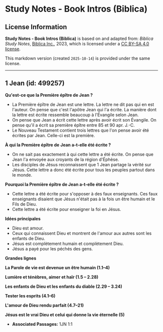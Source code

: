 # Study Notes - Book Intros (Biblica)

## License Information

**Study Notes - Book Intros (Biblica)** is based on and adapted from: _Biblica Study Notes_, [Biblica Inc.](https://www.biblica.com/), 2023, which is licensed under a [CC BY-SA 4.0 license](https://creativecommons.org/licenses/by-sa/4.0/legalcode.en).

This markdown version (created `2025-10-14`) is provided under the same license.



--------------------------------

## 1 Jean (id: 499257)

**Qu'est\-ce que la Première épître de Jean ?**

* La Première épître de Jean est une lettre. La lettre ne dit pas qui en est l'auteur. On pense que c'est l'apôtre Jean qui l'a écrite. La manière dont la lettre est écrite ressemble beaucoup à l'Évangile selon Jean.
* On pense que Jean a écrit cette lettre après avoir écrit son Évangile. On pense qu'il a écrit sa première épître entre 85 et 90 apr. J.\-C.
* Le Nouveau Testament contient trois lettres que l'on pense avoir été écrites par Jean. Celle\-ci est la première.

**À qui la Première épître de** **Jean a\-t\-elle été écrite ?**

* On ne sait pas exactement à qui cette lettre a été écrite. On pense que Jean l'a envoyée aux croyants de la région d'Éphèse.
* Les disciples de Jésus reconnaissent que 1 Jean partage la vérité sur Jésus. Cette lettre a donc été écrite pour tous les peuples partout dans le monde.

**Pourquoi la Première épître de Jean a\-t\-elle été écrite ?**

* Cette lettre a été écrite pour s'opposer à des faux enseignants. Ces faux enseignants disaient que Jésus n'était pas à la fois un être humain et le Fils de Dieu.
* Cette lettre a été écrite pour enseigner la foi en Jésus.

**Idées principales**

* Dieu est amour.
* Ceux qui connaissent Dieu et montrent de l'amour aux autres sont les enfants de Dieu.
* Jésus est complètement humain et complètement Dieu.
* Jésus a payé pour les péchés des gens.

**Grandes lignes**

**La Parole de vie est devenue un être humain (1\.1–4\)**

**Lumière et ténèbres, aimer et haïr (1\.5 – 2\.28\)**

**Les enfants de Dieu et les enfants du diable (2\.29 – 3\.24\)**

**Tester les esprits (4\.1–6\)**

**L'amour de Dieu rendu parfait (4\.7–21\)**

**Jésus est le vrai Dieu et celui qui donne la vie éternelle (5\)**

* **Associated Passages:** 1JN 1:1

